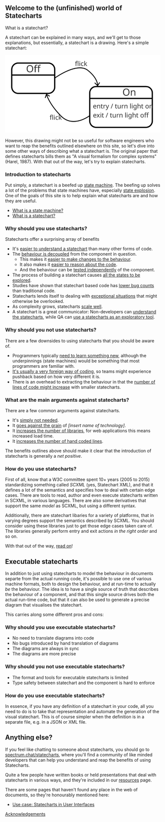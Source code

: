 ## Welcome to the (unfinished) world of Statecharts

What is a statechart?

A statechart can be explained in many ways, and we'll get to those explanations, but essentially, a statechart is a drawing.  Here's a simple statechart:

![A simple statechart](on-off.svg)

However, this drawing might not be so useful for software engineers who want to reap the benefits outlined elsewhere on this site, so let's dive into some other ways of describing what a statechart is.  The original paper that defines statecharts bills them as "A visual formalism for complex systems" (Harel, 1987).  With that out of the way, let's try to explain statecharts.

### Introduction to statecharts

Put simply, a statechart is a beefed up [state machine](what-is-a-state-machine.html).  The beefing up solves a lot of the problems that state machines have, especially [state explosion](state-machine-state-explosion.html).  One of the goals of this site is to help explain what statecharts are and how they are useful.

* [What is a state machine?](what-is-a-state-machine.html)
* [What is a statechart?](what-is-a-statechart.html)

### Why should you use statecharts?

Statecharts offer a surprising array of benefits

* It's [easier to understand a statechart](benefit-easy-to-understand.html) than many other forms of code.
* The [behaviour is decoupled](benefit-decoupled-behaviour-component.html) from the component in question.
  * This makes it [easier to make changes to the behaviour](benefit-make-changes-to-the-behaviour.html).
  * It also makes it [easier to reason about the code](benefit-reason-about-code.html).
  * And the behaviour can be [tested independently](benefit-testable-behaviour.html) of the component.
* The process of building a statechart causes [all the states to be explored](benefit-all-states-explored.html).
* Studies have shown that statechart based code has [lower bug counts](benefit-low-bug-count.html) than traditional code.
* Statecharts lends itself to dealing with [exceptional situations](benefit-handle-anomalies.html) that might otherwise be overlooked.
* As complexity grows, statecharts [scale well](benefit-scales-with-complexity.html).
* A statechart is a great communicator: Non-developers can [understand the statecharts](benefit-non-developers-understanding.html), while QA can [use a statecharts as an exploratory tool](benefit-qa-exploration-tool.html).

### Why should you not use statecharts?

There are a few downsides to using statecharts that you should be aware of.

* Programmers typically [need to learn something new](drawback-learn-new-technique.html), although the underpinnings (state machines) would be something that most programmers are familiar with.
* [It's usually a very foreign way of coding](drawback-foreign-paradigm.html), so teams might experience pushback based on how very different it is.
* There is an overhead to extracting the behaviour in that the [number of lines of code might increase](drawback-lines-of-code.html) with smaller statecharts.

### What are the main arguments against statecharts?

There are a few common arguments against statecharts. 

* It's [simply not needed](faq/an-event-always-has-one-action.html).
* It [goes against the grain](faq/goes-against-grain.html) of _\[insert name of technology]_.
* It [increases the number of libraries](faq/increases-number-of-libraries.html), for web applications this means increased load time.
* It [increases the number of hand coded lines](faq/increases-number-of-lines.html).

The benefits outlines above should make it clear that the introduction of statecharts is generally a _net positive_.

### How do you use statecharts?

First of all, know that a W3C committee spent 10+ years (2005 to 2015) standardizing something called _SCXML_ (yes, Statechart XML), and that it defines a lot of the semantics and specifies how to deal with certain edge cases.  There are tools to read, author and even execute statecharts written in SCXML, in various languages.  There are also some derivatives that support the same _model_ as SCXML, but using a different syntax.

Additionally, there are statechart libaries for a variety of platforms, that in varying degrees support the semantics described by SCXML.  You should consider using these libraries just to get those edge cases taken care of.  The libraries generally perform entry and exit actions _in the right order_ and so on.

With that out of the way, [read on](how-to-use-statecharts.html)!

## Executable statecharts

In addition to just using statecharts to model the behaviour in documents separte from the actual running code, it's possible to use one of various machine formats, both to design the behaviour, and at run-time to actually _be_ the behaviour.  The idea is to have a single source of truth that describes the behaviour of a component, and that this single source drives both the actual run-time code, but that it can also be used to generate a precise diagram that visualises the statechart.

This carries along some different pros and cons:

### Why should you use executable statecharts?

* No need to translate diagrams into code
* No bugs introduced by hand translation of diagrams
* The diagrams are always in sync
* The diagrams are more precise

### Why should you not use executable statecharts?

* The format and tools for executable statecharts is limited
* Type safety between statechart and the component is hard to enforce

### How do you use executable statecharts?

In essence, if you have any definition of a statechart in your code, all you need to do is to take that representation and automate the generation of the visual statechart.  This is of course simpler when the definition is in a separate file, e.g. in a JSON or XML file.

## Anything else?

If you feel like chatting to someone about statecharts, you should go to <a href="https://spectrum.chat/statecharts">spectrum.chat/statecharts</a>, where you'll find a community of like minded developers that can help you understand and reap the benefits of using Statecharts.

Quite a few people have written books or held presentations that deal with statecharts in various ways, and they're included in our [resources](resources.html) page.

There are some pages that haven't found any place in the web of documents, so they're honourably mentioned here:

* [Use case: Statecharts in User Interfaces](use-case-statecharts-in-user-interfaces.html)

[Acknowledgements](acknowledgements.html)
